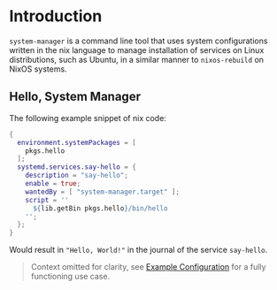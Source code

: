 # Introduction

`system-manager` is a command line tool that uses system configurations written in the nix language
to manage installation of services on Linux distributions, such as Ubuntu, in a similar manner to
`nixos-rebuild` on NixOS systems.

## Hello, System Manager

The following example snippet of nix code:

```nix
{
  environment.systemPackages = [
    pkgs.hello
  ];
  systemd.services.say-hello = {
    description = "say-hello";
    enable = true;
    wantedBy = [ "system-manager.target" ];
    script = ''
      ${lib.getBin pkgs.hello}/bin/hello
    '';
  };
}
```

<!-- TODO: Show the actual module file that results from this -->

Would result in `"Hello, World!"` in the journal of the service `say-hello`.

> Context omitted for clarity, see [Example Configuration](./usage/example-configuration.md)
> for a fully functioning use case.
